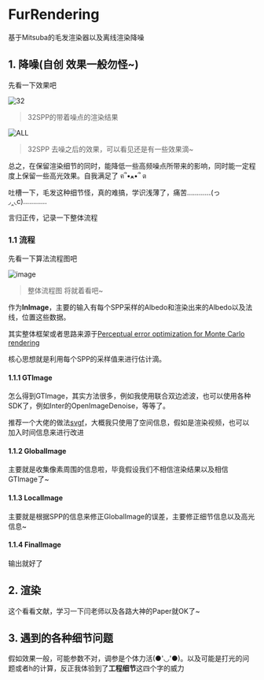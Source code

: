 # FurRendering

基于Mitsuba的毛发渲染器以及离线渲染降噪

## 1. 降噪(自创 效果一般勿怪~)

先看一下效果吧 

![32](https://github.com/luoshuifan/Fur/assets/109076683/513750c9-464c-4998-a9b2-ab05993814a5)
> 32SPP的带着噪点的渲染结果

![ALL](https://github.com/luoshuifan/Fur/assets/109076683/92f9f50c-7bce-4531-a513-a8f9d34c116b)
> 32SPP 去噪之后的效果，可以看见还是有一些效果滴~

总之，在保留渲染细节的同时，能降低一些高频噪点所带来的影响，同时能一定程度上保留一些高光效果。自我满足了 ฅ՞•ﻌ•՞ ต

吐槽一下，毛发这种细节怪，真的难搞，学识浅薄了，痛苦…………(っ◞‸◟c)…………

言归正传，记录一下整体流程
### 1.1 流程
先看一下算法流程图吧 

![image](https://github.com/luoshuifan/Fur/assets/109076683/3560f719-2485-443b-b54d-4a5b532cee30)
> 整体流程图 将就着看吧~

作为**InImage**，主要的输入有每个SPP采样的Albedo和渲染出来的Albedo以及法线，位置这些数据。

其实整体框架或者思路来源于[Perceptual error optimization for Monte Carlo rendering](https://sampling.mpi-inf.mpg.de/2022-chizhov-perception.html)

核心思想就是利用每个SPP的采样值来进行估计滴。

#### 1.1.1 GTImage 
怎么得到GTImage，其实方法很多，例如我使用联合双边滤波，也可以使用各种SDK了，例如Inter的OpenImageDenoise，等等了。

推荐一个大佬的做法[svgf](https://zhuanlan.zhihu.com/p/28288053)，大概我只使用了空间信息，假如是渲染视频，也可以加入时间信息来进行改进

#### 1.1.2 GlobalImage

主要就是收集像素周围的信息啦，毕竟假设我们不相信渲染结果以及相信GTImage了~

#### 1.1.3 LocalImage

主要就是根据SPP的信息来修正GlobalImage的误差，主要修正细节信息以及高光信息~

#### 1.1.4 FinalImage

输出就好了

## 2. 渲染
这个看看文献，学习一下闫老师以及各路大神的Paper就OK了~

## 3. 遇到的各种细节问题
假如效果一般，可能参数不对，调参是个体力活(●'◡'●)。以及可能是打光的问题或者h的计算，反正我体验到了**工程细节**这四个字的威力




